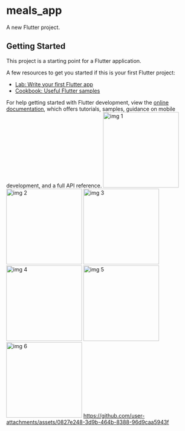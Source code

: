 # meals_app

A new Flutter project.

## Getting Started

This project is a starting point for a Flutter application.

A few resources to get you started if this is your first Flutter project:

- [Lab: Write your first Flutter app](https://docs.flutter.dev/get-started/codelab)
- [Cookbook: Useful Flutter samples](https://docs.flutter.dev/cookbook)

For help getting started with Flutter development, view the
[online documentation](https://docs.flutter.dev/), which offers tutorials,
samples, guidance on mobile development, and a full API reference.
<img src="https://github.com/user-attachments/assets/0545e3da-ff12-4388-9b6c-08324cb0ee82" alt="img 1" width="200"/>
<img src="https://github.com/user-attachments/assets/d561e905-9526-4931-b53e-a0935efafbf4" alt="img 2" width="200"/>
<img src="https://github.com/user-attachments/assets/0fa8260b-9bf0-4044-ba7c-3f4ff0feb1dc" alt="img 3" width="200"/>
<img src="https://github.com/user-attachments/assets/962e1c99-da09-478d-83c3-5a6137ae839b" alt="img 4" width="200"/>
<img src="https://github.com/user-attachments/assets/b0e92e21-23db-499f-b3d7-559da82a3918" alt="img 5" width="200"/>
<img src="https://github.com/user-attachments/assets/8fabc233-e091-417b-80e7-853cb92fe8bc" alt="img 6" width="200"/>
https://github.com/user-attachments/assets/0827e248-3d9b-464b-8388-96d9caa5943f
